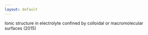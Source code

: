 ```yaml
---
layout: default
---
```


Ionic structure in electrolyte confined by colloidal or macromolecular surfaces (2015)

